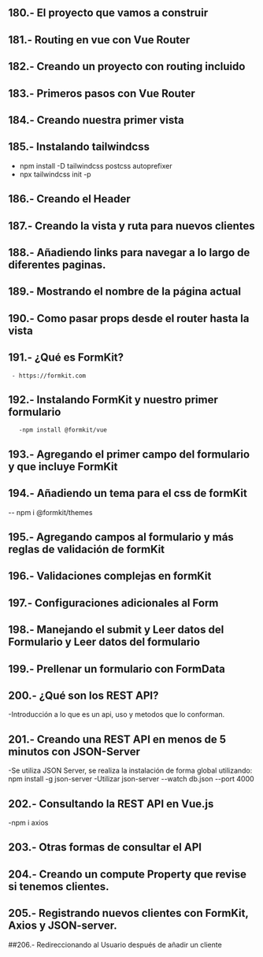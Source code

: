 ## 180.- El proyecto que vamos a construir 
## 181.- Routing en vue con Vue Router
## 182.- Creando un proyecto con routing incluido
## 183.- Primeros pasos con Vue Router
## 184.- Creando nuestra primer vista
## 185.- Instalando tailwindcss
- npm install -D tailwindcss postcss autoprefixer
- npx tailwindcss init -p
## 186.- Creando el Header
## 187.- Creando la vista y ruta para nuevos clientes

##  188.- Añadiendo links para navegar a lo largo de diferentes paginas.
##  189.- Mostrando el nombre de la página actual
##  190.- Como pasar props desde el router hasta la vista 
##  191.- ¿Qué es FormKit?
     - https://formkit.com
## 192.- Instalando FormKit y nuestro primer formulario
       -npm install @formkit/vue 
## 193.- Agregando el primer campo del formulario y que incluye FormKit

## 194.- Añadiendo un tema para el css de formKit
-- npm i @formkit/themes
## 195.- Agregando campos al formulario y más reglas de validación de formKit
## 196.- Validaciones complejas en formKit
## 197.- Configuraciones adicionales al Form
## 198.- Manejando el submit y Leer datos del Formulario y Leer datos del formulario
## 199.- Prellenar un formulario con FormData
## 200.- ¿Qué son los REST API?
-Introducción a lo que es un api, uso y metodos que lo conforman.
## 201.- Creando una REST API en menos de 5 minutos con JSON-Server
-Se utiliza JSON Server, se realiza la instalación de forma global utilizando:
npm install -g json-server
-Utilizar json-server --watch db.json --port 4000
## 202.- Consultando la REST API en Vue.js
-npm i axios
## 203.-  Otras formas de consultar el API
## 204.- Creando un compute Property que revise si tenemos clientes.
## 205.- Registrando nuevos clientes con FormKit, Axios y JSON-server.

##206.- Redireccionando al Usuario después de añadir un cliente